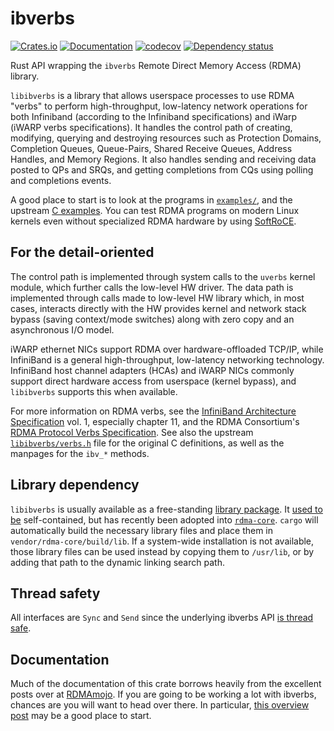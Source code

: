 # ibverbs

[![Crates.io](https://img.shields.io/crates/v/ibverbs.svg)](https://crates.io/crates/ibverbs)
[![Documentation](https://docs.rs/ibverbs/badge.svg)](https://docs.rs/ibverbs/)
[![codecov](https://codecov.io/gh/jonhoo/rust-ibverbs/graph/badge.svg?token=3nylKSTA6R)](https://codecov.io/gh/jonhoo/rust-ibverbs)
[![Dependency status](https://deps.rs/repo/github/jonhoo/rust-ibverbs/status.svg)](https://deps.rs/repo/github/jonhoo/rust-ibverbs)

Rust API wrapping the `ibverbs` Remote Direct Memory Access (RDMA) library.

`libibverbs` is a library that allows userspace processes to use RDMA "verbs" to perform
high-throughput, low-latency network operations for both Infiniband (according to the
Infiniband specifications) and iWarp (iWARP verbs specifications). It handles the control path
of creating, modifying, querying and destroying resources such as Protection Domains,
Completion Queues, Queue-Pairs, Shared Receive Queues, Address Handles, and Memory Regions. It
also handles sending and receiving data posted to QPs and SRQs, and getting completions from
CQs using polling and completions events.

A good place to start is to look at the programs in [`examples/`](examples/), and the upstream
[C examples]. You can test RDMA programs on modern Linux kernels even without specialized RDMA
hardware by using [SoftRoCE][soft].

## For the detail-oriented

The control path is implemented through system calls to the `uverbs` kernel module, which
further calls the low-level HW driver. The data path is implemented through calls made to
low-level HW library which, in most cases, interacts directly with the HW provides kernel and
network stack bypass (saving context/mode switches) along with zero copy and an asynchronous
I/O model.

iWARP ethernet NICs support RDMA over hardware-offloaded TCP/IP, while InfiniBand is a general
high-throughput, low-latency networking technology. InfiniBand host channel adapters (HCAs) and
iWARP NICs commonly support direct hardware access from userspace (kernel bypass), and
`libibverbs` supports this when available.

For more information on RDMA verbs, see the [InfiniBand Architecture Specification][infini]
vol. 1, especially chapter 11, and the RDMA Consortium's [RDMA Protocol Verbs
Specification][RFC5040]. See also the upstream [`libibverbs/verbs.h`] file for the original C
definitions, as well as the manpages for the `ibv_*` methods.

## Library dependency

`libibverbs` is usually available as a free-standing [library package]. It [used to be][1]
self-contained, but has recently been adopted into [`rdma-core`]. `cargo` will automatically
build the necessary library files and place them in `vendor/rdma-core/build/lib`. If a
system-wide installation is not available, those library files can be used instead by copying
them to `/usr/lib`, or by adding that path to the dynamic linking search path.

## Thread safety

All interfaces are `Sync` and `Send` since the underlying ibverbs API [is thread safe][safe].

## Documentation

Much of the documentation of this crate borrows heavily from the excellent posts over at
[RDMAmojo]. If you are going to be working a lot with ibverbs, chances are you will want to
head over there. In particular, [this overview post][1] may be a good place to start.

[`rdma-core`]: https://github.com/linux-rdma/rdma-core
[`libibverbs/verbs.h`]: https://github.com/linux-rdma/rdma-core/blob/master/libibverbs/verbs.h
[library package]: https://launchpad.net/ubuntu/+source/libibverbs
[C examples]: https://github.com/linux-rdma/rdma-core/tree/master/libibverbs/examples
[1]: https://git.kernel.org/pub/scm/libs/infiniband/libibverbs.git/about/
[infini]: http://www.infinibandta.org/content/pages.php?pg=technology_public_specification
[RFC5040]: https://tools.ietf.org/html/rfc5040
[safe]: http://www.rdmamojo.com/2013/07/26/libibverbs-thread-safe-level/
[soft]: https://github.com/SoftRoCE/rxe-dev/wiki/rxe-dev:-Home
[RDMAmojo]: http://www.rdmamojo.com/
[1]: http://www.rdmamojo.com/2012/05/18/libibverbs/
